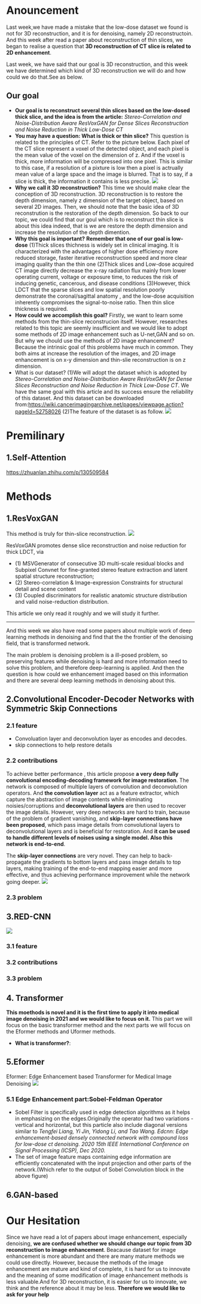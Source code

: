 # Anouncement
Last week,we have made a mistake that the low-dose dataset we found is not for 3D reconstruction, and it is for denoising, namely 2D reconstructoin. And this week after read a paper about reconstruction of thin slices, we began to realise a question that **3D reconstruction of CT slice is related to 2D enhancement**. 

Last week, we have said that our goal is 3D reconstruction, and this week we have determined which kind of 3D reconstruction we will do and how could we do that.See as below.

## Our goal
- **Our goal is to reconstruct several thin slices based on the low-dosed thick slice, and the idea is from the article:**
*Stereo-Correlation and Noise-Distribution Aware ResVoxGAN for Dense Slices Reconstruction and Noise Reduction in Thick Low-Dose CT*
- **You may have a question: What is thick or thin slice?**
This question is related to the principles of CT.  Refer to the picture below.  Each pixel of the CT slice represent a voxel of the detected object, and each pixel is the mean value of the voxel on the dimension of z.  And if the voxel is thick, more information will be compressed into one pixel.  This is similar to this case, if a resolution of a pixture is low then a pixel is actrually mean value of a large space and the image is blurred.  That is to say, if a slice is  thick, the information it contains is less precise. 
![](https://codimd.s3.shivering-isles.com/demo/uploads/upload_5eaa0dda84855b1fca58aebb2b8ccb06.JPG)
- **Why we call it 3D reconstruction?**
This time we should make clear the conception of 3D reconstruction.  3D reconstruction is to restore the depth dimension, namely z dimension of the target object, based on several 2D images.  Then, we should note that the basic idea of 3D reconstrution is the restoration of the depth dimension. So back to our topic, we could find that our goul which is to reconstruct thin slice is about this idea indeed, that is we are restore the depth dimension and increase the resolution of the depth dimention.
- **Why this goal is important?**
**Remember that one of our goal is low-dose**
(1)Thick slices thichness is widely set in clinical imaging. It is characterized with the advantages of higher dose efficiency more reduced storage, faster iterative reconstruction speed and more clear imaging quality than the thin one
(2)Thick slices and Low-dose acquired CT image directly decrease the x-ray radiation flux mainly from lower operating current, voltage or exposure time, to reduces the risk of inducing genetic, cancerous, and disease conditions
(3)However,  thick LDCT that the sparse slices and low spatial resolution poorly demonstrate the coronal/sagittal anatomy , and the low-dose acquisition inherently compromises the signal-to-noise ratio. Then thin slice thickness is required.
- **How could we accomplish this goal?**
Firstly, we want to learn some methods from the thin-slice reconstrucion itself.  However, researches related to this topic are seemly insufficient and we would like to adopt some methods of 2D image  enhancement such as U-net,GAN and so on.
But why we chould use the methods of 2D image  enhancement? Because the intrinsic goal of this problems have much in common. They both aims at increase the resolution of the images, and 2D image enhancement is on x-y dimension and thin-slie reconstruction is on z dimension.
- What is our dataset?
(1)We will adopt the dataset which is adopted by *Stereo-Correlation and Noise-Distribution Aware ResVoxGAN for Dense Slices Reconstruction and Noise Reduction in Thick Low-Dose CT*. We have the same goal with this article and its success ensure the reliability of this dataset.
And this dataset can be downloaded from:https://wiki.cancerimagingarchive.net/pages/viewpage.action?pageId=52758026
(2)The feature of the dataset is as follow.
![](https://codimd.s3.shivering-isles.com/demo/uploads/upload_ec988e1c3b8fb09bb80e3e285a7c513c.png)

# Premilinary
## 1.Self-Attention
https://zhuanlan.zhihu.com/p/130509584

# Methods
## 1.ResVoxGAN
This method is truly for thin-slice reconstruction. 
![](https://codimd.s3.shivering-isles.com/demo/uploads/upload_e945f5465c8f024131f7a0bd99b671ca.JPG)

ResVoxGAN promotes dense slice reconstruction and noise reduction for thick
LDCT, via 
- (1) MSVGenerator of consecutive 3D multi-scale residual blocks and Subpixel Convnet for fine-granted stereo feature extraction and latent spatial structure reconstruction;
- (2) Stereo-correlation & Image-expression Constraints for structural detail and scene content
- (3) Coupled discriminators for realistic anatomic structure distribution and valid noise-reduction distribution.

This article we only read it roughly and we will study it further.

-----------------------------------
And this week we also have read some papers about multiple work of deep learning methods in denoising and find that the the frontier of the denoising field, that is transformed network.  

The main problem is denoising problem is a ill-posed problem, so preserving features while denoising is hard and more information need to solve this problem, and therefore deep-learning is applied.  And then the question is how could we  enhancement imaged based on this information and there are several deep learning methods in denoising about this. 
## 2.Convolutional Encoder-Decoder Networks with Symmetric Skip Connections
### 2.1 feature
- Convoluation layer and deconvolution layer as encodes and decodes.
- skip connections to help restore details
### 2.2 contributions
To achieve better performance , this article propose **a very deep fully convolutional encoding-decoding framework for image restoration**.  The network is composed of multiple layers of convolution and deconvolution operators.  And **the convolution layer** act as a feature extractor, which capture the abstraction of image contents while eliminating noisies/corruptions and **deconvolutional layers** are then used to recover the image details.  However, very deep networks are hard to train, because of the problem of gradient vanishing,  and **skip-layer connections have been proposed**, which pass image details from convolutional layers to deconvolutional layers and is beneficial for restoration.  And **it can be used to handle different levels of noises using a single model.  Also this network is end-to-end**.

The **skip-layer connections** are very novel.  They can help to back-propagate the gradients to bottom layers and pass image details to top layers, making training of the end-to-end mapping easier and more effective, and thus achieving performance improvement while the network going deeper. ![](https://codimd.s3.shivering-isles.com/demo/uploads/upload_e119e88ca39d51c01d5bdfa9301c7b5e.JPG)

### 2.3 problem
## 3.RED-CNN
![](https://codimd.s3.shivering-isles.com/demo/uploads/upload_38d86f287922431363ee4b83819b23ab.JPG)

### 3.1 feature
### 3.2 contributions
### 3.3 problem
## 4. Transformer
**This moethods is novel and it is the first time to apply it into medical image denoising in 2021 and we would like to focus on it.**
This part we will focus on the basic transformer method and the next parts we will focus on the Eformer methods and Uformer methods.
- **What is transformer?**:
## 5.Eformer
Eformer: Edge Enhancement based Transformer for Medical Image Denoising
![](https://codimd.s3.shivering-isles.com/demo/uploads/upload_043c2678375ad22de75794d4384e085d.png)
### 5.1 Edge Enhancement part:Sobel-Feldman Operator
- Sobel Filter is specifically used in edge detection algorithms as it helps in emphasizing on the edges.Originally the operator had two variations - vertical and horizontal, but this particle also include diagonal versions similar to 
*Tengfei Liang, Yi Jin, Yidong Li, and Tao Wang. Edcnn: Edge enhancement-based densely connected network with compound loss for low-dose ct denoising. 2020 15th IEEE International Conference on Signal Processing (ICSP), Dec 2020.*
-  The set of image feature maps containing edge information are efficiently concatenated with the input projection and other parts of the network.(Which refer to the output of Sobel Convolution block in the above figure)


## 6.GAN-based

# Our Hesitation
Since we have read a lot of papers about image  enhancement, especially denoising, **we are confused whether we should change our topic from 3D reconstruction to image enhancement**.  Beacause dataset for image enhancement is more abundant and there are many mature methods we could use directly.  However, because the methods of the image enhancement are mature and  kind of complete, it is hard for us to innovate and the meaning of some modification of image enhancement methods is less valuable.And for 3D reconstruction, it is easier for us to innovate, we think and the reference about it may be less.
**Therefore we would like to ask for your help**
